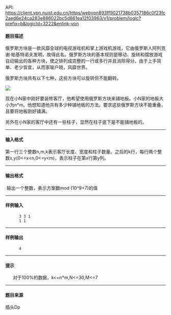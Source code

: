API: https://client.vpn.nuist.edu.cn/https/webvpn893ff9021738b0357186c0f23fc2aed6e24ca283e886022bc5d861ea12f03963/v1/problem/logic?prefix=b&logicId=3222&enlink-vpn

#### 题目描述

俄罗斯方块是一款风靡全球的电视游戏机和掌上游戏机游戏，它由俄罗斯人阿列克谢·帕基特诺夫发明，故得此名。俄罗斯方块的基本规则是移动、旋转和摆放游戏自动输出的各种方块，使之排列成完整的一行或多行并且消除得分。由于上手简单、老少皆宜，从而家喻户晓，风靡世界。

 俄罗斯方块共有以下七种，这些方块可以旋转但不能翻转。

![](../file/3222_0.jpg)

 现在小N家中刚好要装修客厅，他希望使用俄罗斯方块来铺地板。小N家的地板大小为n\*m。他想知道他共有多少种铺地板的方法。要求这些俄罗斯方块不能重叠，且要将地板刚好铺满。

另外在小N家的客厅中还有一些柱子，显然在柱子底下是不能铺地板的。

---

#### 输入格式

 第一行三个整数n,m,k表示客厅长度、宽度和柱子数量。之后的k行，每行两个整数x,y(0<=x<n,0<=y<m)，表示柱子在第x行第y列。

---

#### 输出格式

 输出一个整数，表示方案数mod (10^9+7)的值

---

#### 样例输入
```
      3 3 1
      1 1

```

---

#### 样例输出
```
      4

```

---

#### 提示

      对于100%的数据，k<=n\*m,N<=30,M<=7

---

#### 题目来源

插头Dp
